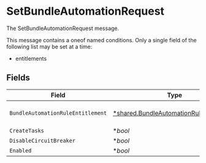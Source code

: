 # SetBundleAutomationRequest

The SetBundleAutomationRequest message.

This message contains a oneof named conditions. Only a single field of the following list may be set at a time:
  - entitlements



## Fields

| Field                                                                                                    | Type                                                                                                     | Required                                                                                                 | Description                                                                                              |
| -------------------------------------------------------------------------------------------------------- | -------------------------------------------------------------------------------------------------------- | -------------------------------------------------------------------------------------------------------- | -------------------------------------------------------------------------------------------------------- |
| `BundleAutomationRuleEntitlement`                                                                        | [*shared.BundleAutomationRuleEntitlement](../../../pkg/models/shared/bundleautomationruleentitlement.md) | :heavy_minus_sign:                                                                                       | The BundleAutomationRuleEntitlement message.                                                             |
| `CreateTasks`                                                                                            | **bool*                                                                                                  | :heavy_minus_sign:                                                                                       | The createTasks field.                                                                                   |
| `DisableCircuitBreaker`                                                                                  | **bool*                                                                                                  | :heavy_minus_sign:                                                                                       | The disableCircuitBreaker field.                                                                         |
| `Enabled`                                                                                                | **bool*                                                                                                  | :heavy_minus_sign:                                                                                       | The enabled field.                                                                                       |